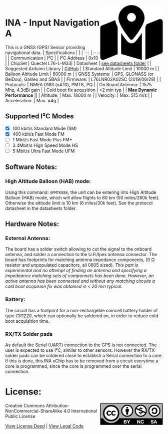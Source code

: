 <img src="assets/INA.svg" width=200 align="right">

# INA - Input Navigation A
This is a GNSS (GPS) Sensor providing navigational data.
| Specifications | |
| --: | :--: |
| Communication | I²C |
| I²C Address | 0x10 |
| ChipSet | Quectel L76-L-M33|
| Datasheet | [see datasheets folder](datasheets) |
| Suggested Arduino Library | [GitHub](https://github.com/adafruit/Adafruit_GPS) |
| Standard Altitude Limit | 10000 m |
| Balloon Altitude Limit | 80000 m |
| GNSS Systems: | GPS, GLONASS (or BeiDou), Galileo and SBAS |
| Firmware: | L76LNR02A02SC (2019/06/28) |
| Protocols: | NMEA 0183 (v4.10), PMTK, PQ |
| On Board Antenna: | 1575 Mhz, 4.3dBi gain |
| Cold boot fix acqusition | <2 min typ |
| **Max Dynamic Performance** ||
| Altitude: | Max. 18000 m |
| Velocity: | Max. 515 m/s |
| Acceleration: | Max. <span>&#177;</span>4g |

## Supported I²C Modes
- [X] 100 kbit/s Standard Mode (SM) 
- [X] 400 kbit/s	Fast Mode	FM
- [ ] 1 Mbit/s	Fast Mode Plus	FM+
- [ ] 3.4Mbit/s	High Speed Mode	HS
- [ ] 5 Mbit/s	Ultra Fast Mode	UFM

## Software Notes:

### High Altitude Balloon (HAB) mode:
Using this command: ```$PMTK886```, the unit can be entering into High Altitude Balloon (HAB) mode, which will allow flights to 80 km (50 miles/260k feet). Otherwise the altitude limit is 10 km (6 miles/30k feet). See the protocol datasheet in the datasheets folder.

## Hardware Notes:

### External Antenna:
The board has a solder switch allowing to cut the signal to the onboard antenna, and solder a connection to the U.Fl/Ipex antenna connector. The board has footprints for matching antenna impedance components, (0 Ω resistor and unpopulated capacitors, all 0805 sized). *This part is experimental and no attempt of finding an antenna and specifying a impedeance matching sets of componnets has been done. However, an active antenna has been connected and without any matching circuits a cold boot acquision fix was obtained in < 20 min typical.*

### Battery:
The circuit has a footprint for a non-rechargeble coincell battery holder of type *CR1220*, which can optionally be soldered on, in order to reduce cold boot acquisition time.

### RX/TX Solder pads
As default the Serial (UART) connection to the GPS is not connected. The user is expected to use I²C, similar to other sensors. However the RX/TX solder pads can be soldered close to establish a Serial connection to a core. If this is done, this INA xChip has to be removed from a circuit everytime a core is programmed, since the core is programmed over the serial connection.

  
  
# License: 
<img src="assets/CC-BY-NC-SA.svg" width=200 align="right">
Creative Commons Attribution-NonCommercial-ShareAlike 4.0 International Public License

[View License Deed](https://creativecommons.org/licenses/by-nc-sa/4.0/) | [View Legal Code](https://creativecommons.org/licenses/by-nc-sa/4.0/legalcode)
